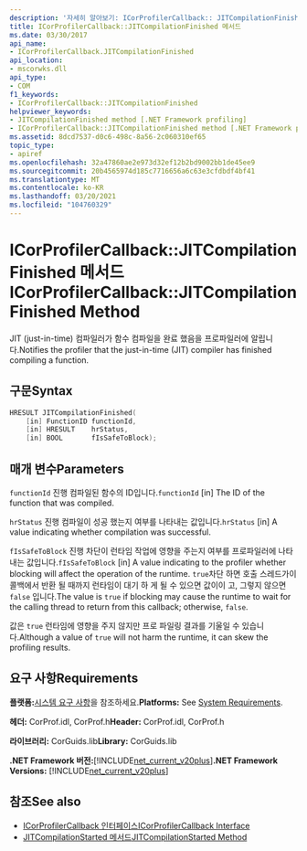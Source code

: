```yaml
---
description: '자세히 알아보기: ICorProfilerCallback:: JITCompilationFinished 메서드'
title: ICorProfilerCallback::JITCompilationFinished 메서드
ms.date: 03/30/2017
api_name:
- ICorProfilerCallback.JITCompilationFinished
api_location:
- mscorwks.dll
api_type:
- COM
f1_keywords:
- ICorProfilerCallback::JITCompilationFinished
helpviewer_keywords:
- JITCompilationFinished method [.NET Framework profiling]
- ICorProfilerCallback::JITCompilationFinished method [.NET Framework profiling]
ms.assetid: 8dcd7537-d0c6-498c-8a56-2c060310ef65
topic_type:
- apiref
ms.openlocfilehash: 32a47860ae2e973d32ef12b2bd9002bb1de45ee9
ms.sourcegitcommit: 20b4565974d185c7716656a6c63e3cfdbdf4bf41
ms.translationtype: MT
ms.contentlocale: ko-KR
ms.lasthandoff: 03/20/2021
ms.locfileid: "104760329"
---
```

# <a name="icorprofilercallbackjitcompilationfinished-method"></a><span data-ttu-id="a7e44-103">ICorProfilerCallback::JITCompilationFinished 메서드</span><span class="sxs-lookup"><span data-stu-id="a7e44-103">ICorProfilerCallback::JITCompilationFinished Method</span></span>

<span data-ttu-id="a7e44-104">JIT (just-in-time) 컴파일러가 함수 컴파일을 완료 했음을 프로파일러에 알립니다.</span><span class="sxs-lookup"><span data-stu-id="a7e44-104">Notifies the profiler that the just-in-time (JIT) compiler has finished compiling a function.</span></span>  
  
## <a name="syntax"></a><span data-ttu-id="a7e44-105">구문</span><span class="sxs-lookup"><span data-stu-id="a7e44-105">Syntax</span></span>  
  
```cpp  
HRESULT JITCompilationFinished(  
    [in] FunctionID functionId,  
    [in] HRESULT    hrStatus,  
    [in] BOOL       fIsSafeToBlock);  
```  
  
## <a name="parameters"></a><span data-ttu-id="a7e44-106">매개 변수</span><span class="sxs-lookup"><span data-stu-id="a7e44-106">Parameters</span></span>

<span data-ttu-id="a7e44-107">`functionId` 진행 컴파일된 함수의 ID입니다.</span><span class="sxs-lookup"><span data-stu-id="a7e44-107">`functionId` [in] The ID of the function that was compiled.</span></span>

<span data-ttu-id="a7e44-108">`hrStatus` 진행 컴파일이 성공 했는지 여부를 나타내는 값입니다.</span><span class="sxs-lookup"><span data-stu-id="a7e44-108">`hrStatus` [in] A value indicating whether compilation was successful.</span></span>

<span data-ttu-id="a7e44-109">`fIsSafeToBlock` 진행 차단이 런타임 작업에 영향을 주는지 여부를 프로파일러에 나타내는 값입니다.</span><span class="sxs-lookup"><span data-stu-id="a7e44-109">`fIsSafeToBlock` [in] A value indicating to the profiler whether blocking will affect the operation of the runtime.</span></span> <span data-ttu-id="a7e44-110">`true`차단 하면 호출 스레드가이 콜백에서 반환 될 때까지 런타임이 대기 하 게 될 수 있으면 값이이 고, 그렇지 않으면 `false` 입니다.</span><span class="sxs-lookup"><span data-stu-id="a7e44-110">The value is `true` if blocking may cause the runtime to wait for the calling thread to return from this callback; otherwise, `false`.</span></span>

<span data-ttu-id="a7e44-111">값은 `true` 런타임에 영향을 주지 않지만 프로 파일링 결과를 기울일 수 있습니다.</span><span class="sxs-lookup"><span data-stu-id="a7e44-111">Although a value of `true` will not harm the runtime, it can skew the profiling results.</span></span>

## <a name="requirements"></a><span data-ttu-id="a7e44-112">요구 사항</span><span class="sxs-lookup"><span data-stu-id="a7e44-112">Requirements</span></span>  

 <span data-ttu-id="a7e44-113">**플랫폼:**[시스템 요구 사항](../../get-started/system-requirements.md)을 참조하세요.</span><span class="sxs-lookup"><span data-stu-id="a7e44-113">**Platforms:** See [System Requirements](../../get-started/system-requirements.md).</span></span>  
  
 <span data-ttu-id="a7e44-114">**헤더:** CorProf.idl, CorProf.h</span><span class="sxs-lookup"><span data-stu-id="a7e44-114">**Header:** CorProf.idl, CorProf.h</span></span>  
  
 <span data-ttu-id="a7e44-115">**라이브러리:** CorGuids.lib</span><span class="sxs-lookup"><span data-stu-id="a7e44-115">**Library:** CorGuids.lib</span></span>  
  
 <span data-ttu-id="a7e44-116">**.NET Framework 버전:**[!INCLUDE[net_current_v20plus](../../../../includes/net-current-v20plus-md.md)]</span><span class="sxs-lookup"><span data-stu-id="a7e44-116">**.NET Framework Versions:** [!INCLUDE[net_current_v20plus](../../../../includes/net-current-v20plus-md.md)]</span></span>  
  
## <a name="see-also"></a><span data-ttu-id="a7e44-117">참조</span><span class="sxs-lookup"><span data-stu-id="a7e44-117">See also</span></span>

- [<span data-ttu-id="a7e44-118">ICorProfilerCallback 인터페이스</span><span class="sxs-lookup"><span data-stu-id="a7e44-118">ICorProfilerCallback Interface</span></span>](icorprofilercallback-interface.md)
- [<span data-ttu-id="a7e44-119">JITCompilationStarted 메서드</span><span class="sxs-lookup"><span data-stu-id="a7e44-119">JITCompilationStarted Method</span></span>](icorprofilercallback-jitcompilationstarted-method.md)
